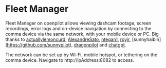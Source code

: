 # Fleet Manager

Fleet Manager on openpilot allows viewing dashcam footage, screen recordings, error logs and on-device navigation by connecting to the comma device via the same network, with your mobile device or PC. Big thanks to [actuallylemoncurd](https://github.com/actuallylemoncurd), [AlexandreSato](https://github.com/alexandreSato), [ntegan1](https://github.com/ntegan1), [royjr](https://github.com/royjr), [sunnyhaibin] (https://github.com/sunnypilot), [dragonpilot](https://github.com/dragonpilot-community) and [chatgpt](https://chat.openai.com/).

The network can be set up by Wi-Fi, mobile hotspot, or tethering on the comma device. Navigate to http://ipAddress:8082 to access.

